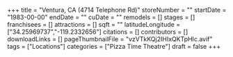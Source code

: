 +++
title = "Ventura, CA (4714 Telephone Rd)"
storeNumber = ""
startDate = "1983-00-00"
endDate = ""
cuDate = ""
remodels = []
stages = []
franchisees = []
attractions = []
sqft = ""
latitudeLongitude = ["34.25969737","-119.2332656"]
citations = []
contributors = []
downloadLinks = []
pageThumbnailFile = "vzVTkKQj2IHIxQKTpHIc.avif"
tags = ["Locations"]
categories = ["Pizza Time Theatre"]
draft = false
+++
